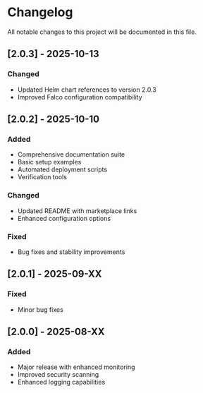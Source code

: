 # Changelog

All notable changes to this project will be documented in this file.

## [2.0.3] - 2025-10-13
### Changed
- Updated Helm chart references to version 2.0.3
- Improved Falco configuration compatibility

## [2.0.2] - 2025-10-10

### Added
- Comprehensive documentation suite
- Basic setup examples
- Automated deployment scripts
- Verification tools

### Changed
- Updated README with marketplace links
- Enhanced configuration options

### Fixed
- Bug fixes and stability improvements

## [2.0.1] - 2025-09-XX

### Fixed
- Minor bug fixes

## [2.0.0] - 2025-08-XX

### Added
- Major release with enhanced monitoring
- Improved security scanning
- Enhanced logging capabilities
